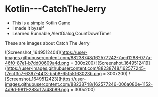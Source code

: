 # Kotlin---CatchTheJerry

- This is a simple Kotlin Game
- I made it byself
- Learned Runnable,AlertDialog,CountDownTimer

These are images about Catch The Jerry

![Screenshot_1649512404](https://user-images.githubusercontent.com/88238748/162577242-7aed1288-077a-46f0-87e1-b7dd00609a4d.png = 300x200)
![Screenshot_1649512419](https://user-images.githubusercontent.com/88238748/162577245-f7ecf3c7-6397-44f3-b5b8-65f55163023b.png = 300x200)
![Screenshot_1649512423](https://user-images.githubusercontent.com/88238748/162577246-006a080e-1152-4d9d-9811-288d12a48b89.png = 300x200)
